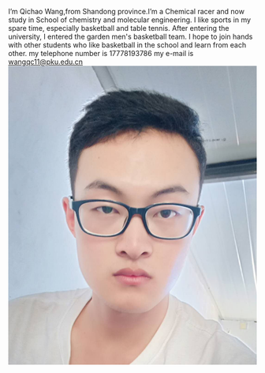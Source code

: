 I’m Qichao Wang,from Shandong province.I’m a Chemical racer and now study in School of chemistry and molecular engineering.
I like sports in my spare time, especially basketball and table tennis. After entering the university, I entered the garden men's basketball team. 
I hope to join hands with other students who like basketball in the school and learn from each other.
my telephone  number is 17778193786
my e-mail is wangqc11@pku.edu.cn
![image](https://github.com/wangarzn/Homepage/blob/master/582633628903355297.jpg)

